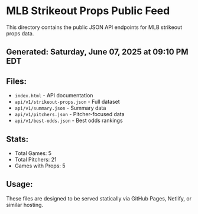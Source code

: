 # MLB Strikeout Props Public Feed

This directory contains the public JSON API endpoints for MLB strikeout props data.

## Generated: Saturday, June 07, 2025 at 09:10 PM EDT

## Files:
- `index.html` - API documentation
- `api/v1/strikeout-props.json` - Full dataset
- `api/v1/summary.json` - Summary data
- `api/v1/pitchers.json` - Pitcher-focused data  
- `api/v1/best-odds.json` - Best odds rankings

## Stats:
- Total Games: 5
- Total Pitchers: 21
- Games with Props: 5

## Usage:
These files are designed to be served statically via GitHub Pages, Netlify, or similar hosting.
